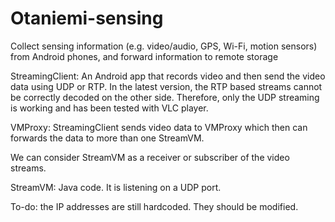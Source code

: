 Otaniemi-sensing
================

Collect sensing information (e.g. video/audio, GPS, Wi-Fi, motion sensors) from Android phones, and forward information to remote storage

StreamingClient: An Android app that records video and then send the video data using UDP or RTP. In the latest version, the RTP based streams cannot be correctly decoded on the other side. Therefore, only the UDP streaming is working and has been tested with VLC player.

VMProxy: StreamingClient sends video data to VMProxy which then can forwards the data to more than one StreamVM.

We can consider StreamVM as a receiver or subscriber of the video streams.

StreamVM: Java code. It is listening on a UDP port.

To-do: the IP addresses are still hardcoded. They should be modified.

